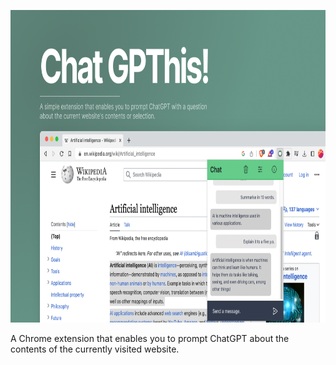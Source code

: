 <p align="center">
  <img width="800" height="500" src="https://github.com/pasc4le/chat-gpthis/blob/main/media/cover.png?raw=true">
</p>

A Chrome extension that enables you to prompt ChatGPT about the contents of the currently visited website.
